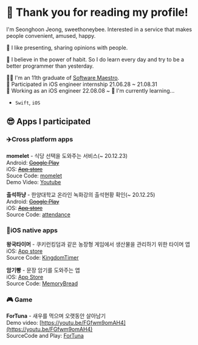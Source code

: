 # 🥳 Thank you for reading my profile!  

I'm Seonghoon Jeong, sweethoneybee. Interested in a service that makes people convenient, amused, happy.  

👀 I like presenting, sharing opinions with people.   

💪 I believe in the power of habit. So I do learn every day and try to be a better programmer than yesterday.  

👨‍🎓 I'm an 11th graduate of [Software Maestro](https://www.swmaestro.org/sw/main/main.do).  
🐢 Participated in iOS engineer internship 21.06.28 ~ 21.08.31   
📱 Working as an iOS engineer 22.08.08 ~ 
🌱 I'm currently learning...  
* `Swift`, `iOS`  
  
## 😎 Apps I participated  
### ✈️Cross platform apps
**momelet** - 식당 선택을 도와주는 서비스(~ 20.12.23)     
Android: ~~[Google Play](https://play.google.com/store/apps/details?id=com.recoder.momelet)~~  
iOS: ~~[App store](https://apps.apple.com/kr/app/momelet/id1534528860)~~  
Souce Code: [momelet](https://github.com/raiders032/momelet)   
Demo Video: [Youtube](https://www.youtube.com/watch?v=jpG9aGxycZ4)  

**출석하냥** - 한양대학교 온라인 녹화강의 출석현황 확인(~ 20.12.25)      
Android: ~~[Google Play](https://play.google.com/store/apps/details?id=com.sweethoneybee.ChulseokHanyang)~~  
iOS: ~~[App store](https://apps.apple.com/us/app/%EC%B6%9C%EC%84%9D%ED%95%98%EB%83%A5/id1540962786#?platform=iphone)~~  
Source Code: [attendance](https://github.com/sweethoneybee/attendance)   

### 📱iOS native apps
**왕국타이머** - 쿠키런킹덤과 같은 농장형 게임에서 생산물을 관리하기 위한 타이머 앱  
iOS: [App store](https://apps.apple.com/us/app/%EC%99%95%EA%B5%AD%ED%83%80%EC%9D%B4%EB%A8%B8/id1556230748)  
Source Code: [KingdomTimer](https://github.com/sweethoneybee/KingdomTimer)   

**암기빵** - 문장 암기를 도와주는 앱   
iOS: [App Store](https://apps.apple.com/us/app/%EC%95%94%EA%B8%B0%EB%B9%B5/id1597721353)  
Source Code: [MemoryBread](https://github.com/sweethoneybee/MemoryBread)   

### 🎮  Game  
**ForTuna** - 새우를 먹으며 오랫동안 살아남기    
Demo video: [https://youtu.be/FGfwm9omAH4](https://youtu.be/FGfwm9omAH4)  
SourceCode and Play: [ForTuna](https://github.com/sweethoneybee/gameprogramming_capston)   
<!--
**sweethoneybee/sweethoneybee** is a ✨ _special_ ✨ repository because its `README.md` (this file) appears on your GitHub profile.

Here are some ideas to get you started:

- 🔭 I’m currently working on ...
- 🌱 I’m currently learning ...
- 👯 I’m looking to collaborate on ...
- 🤔 I’m looking for help with ...
- 💬 Ask me about ...
- 📫 How to reach me: ...
- 😄 Pronouns: ...
- ⚡ Fun fact: ...
-->
